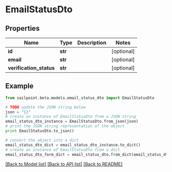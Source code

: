 # EmailStatusDto


## Properties
Name | Type | Description | Notes
------------ | ------------- | ------------- | -------------
**id** | **str** |  | [optional] 
**email** | **str** |  | [optional] 
**verification_status** | **str** |  | [optional] 

## Example

```python
from sailpoint.beta.models.email_status_dto import EmailStatusDto

# TODO update the JSON string below
json = "{}"
# create an instance of EmailStatusDto from a JSON string
email_status_dto_instance = EmailStatusDto.from_json(json)
# print the JSON string representation of the object
print EmailStatusDto.to_json()

# convert the object into a dict
email_status_dto_dict = email_status_dto_instance.to_dict()
# create an instance of EmailStatusDto from a dict
email_status_dto_form_dict = email_status_dto.from_dict(email_status_dto_dict)
```
[[Back to Model list]](../README.md#documentation-for-models) [[Back to API list]](../README.md#documentation-for-api-endpoints) [[Back to README]](../README.md)


